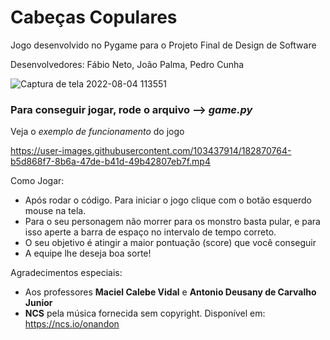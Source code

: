 # Cabeças Copulares

Jogo desenvolvido no Pygame para o Projeto Final de Design de Software

Desenvolvedores: Fábio Neto, João Palma, Pedro Cunha

![Captura de tela 2022-08-04 113551](https://user-images.githubusercontent.com/103437914/182874244-f798cf86-e7a2-40ae-bde7-0c3f7e878c2e.jpg)

### Para conseguir jogar, rode o arquivo --> *game.py*

Veja o *exemplo de funcionamento* do jogo 

https://user-images.githubusercontent.com/103437914/182870764-b5d868f7-8b6a-47de-b41d-49b42807eb7f.mp4



Como
Jogar:

+ Após rodar o código. Para iniciar o jogo clique com o botão esquerdo mouse na tela.
+ Para o seu personagem não morrer para os monstro basta pular, e para isso aperte a barra de espaço no intervalo de tempo correto.
+ O seu objetivo é atingir a maior pontuação (score) que você conseguir
+ A equipe lhe deseja boa sorte!




Agradecimentos
especiais:

- Aos professores **Maciel Calebe Vidal** e **Antonio Deusany de Carvalho Junior**
- **NCS** pela música fornecida sem copyright.
Disponível em: https://ncs.io/onandon
